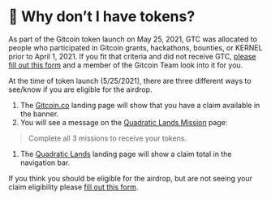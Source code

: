 # 💁 Why don’t I have tokens?

As part of the Gitcoin token launch on May 25, 2021, GTC was allocated to people who participated in Gitcoin grants, hackathons, bounties, or KERNEL prior to April 1, 2021. If you fit that criteria and did not receive GTC, [please fill out this form](https://forms.gle/btrX6ny4K6YBuJp3A) and a member of the Gitcoin Team look into it for you.

At the time of token launch (5/25/2021), there are three different ways to see/know if you are eligible for the airdrop.

1. The [Gitcoin.co](https://gitcoin.co) landing page will show that you have a claim available in the banner.
2. You will see a message on the [Quadratic Lands Mission](http://gitcoin.co/quadraticlands/mission) page:

> Complete all 3 missions to receive your tokens.

1. The [Quadratic Lands](https://gitcoin.co/quadraticlands) landing page will show a claim total in the navigation bar.

If you think you should be eligible for the airdrop, but are not seeing your claim eligibility please [fill out this form](https://forms.gle/btrX6ny4K6YBuJp3A).
